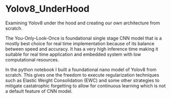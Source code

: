 # Yolov8_UnderHood
Examining Yolov8 under the hood and creating our own architecture from scratch. <br>

The You-Only-Look-Once is foundational single stage CNN model that is a mostly best choice for real time implementation because of its balance between speed and accuracy. It has a very high inference time making it suitable for real time application and embedded system with  low computational resources. <br>

In the python notebook I built a foundational nano model of Yolov8 from scratch. This gives one the freedom to execute regularization techniques such as Elastic Weight Consolidation (EWC) and some other strategies to mitigate castatrophic forgetting to allow for continuous learning which is not a default feature of CNN model.

